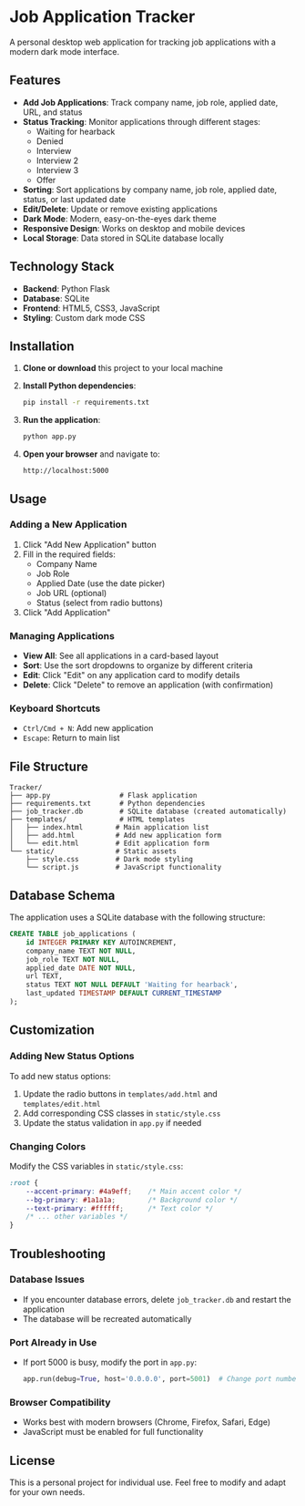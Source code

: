 # Job Application Tracker

A personal desktop web application for tracking job applications with a modern dark mode interface.

## Features

- **Add Job Applications**: Track company name, job role, applied date, URL, and status
- **Status Tracking**: Monitor applications through different stages:
  - Waiting for hearback
  - Denied
  - Interview
  - Interview 2
  - Interview 3
  - Offer
- **Sorting**: Sort applications by company name, job role, applied date, status, or last updated date
- **Edit/Delete**: Update or remove existing applications
- **Dark Mode**: Modern, easy-on-the-eyes dark theme
- **Responsive Design**: Works on desktop and mobile devices
- **Local Storage**: Data stored in SQLite database locally

## Technology Stack

- **Backend**: Python Flask
- **Database**: SQLite
- **Frontend**: HTML5, CSS3, JavaScript
- **Styling**: Custom dark mode CSS

## Installation

1. **Clone or download** this project to your local machine

2. **Install Python dependencies**:
   ```bash
   pip install -r requirements.txt
   ```

3. **Run the application**:
   ```bash
   python app.py
   ```

4. **Open your browser** and navigate to:
   ```
   http://localhost:5000
   ```

## Usage

### Adding a New Application
1. Click "Add New Application" button
2. Fill in the required fields:
   - Company Name
   - Job Role
   - Applied Date (use the date picker)
   - Job URL (optional)
   - Status (select from radio buttons)
3. Click "Add Application"

### Managing Applications
- **View All**: See all applications in a card-based layout
- **Sort**: Use the sort dropdowns to organize by different criteria
- **Edit**: Click "Edit" on any application card to modify details
- **Delete**: Click "Delete" to remove an application (with confirmation)

### Keyboard Shortcuts
- `Ctrl/Cmd + N`: Add new application
- `Escape`: Return to main list

## File Structure

```
Tracker/
├── app.py                 # Flask application
├── requirements.txt       # Python dependencies
├── job_tracker.db         # SQLite database (created automatically)
├── templates/             # HTML templates
│   ├── index.html        # Main application list
│   ├── add.html          # Add new application form
│   └── edit.html         # Edit application form
└── static/               # Static assets
    ├── style.css         # Dark mode styling
    └── script.js         # JavaScript functionality
```

## Database Schema

The application uses a SQLite database with the following structure:

```sql
CREATE TABLE job_applications (
    id INTEGER PRIMARY KEY AUTOINCREMENT,
    company_name TEXT NOT NULL,
    job_role TEXT NOT NULL,
    applied_date DATE NOT NULL,
    url TEXT,
    status TEXT NOT NULL DEFAULT 'Waiting for hearback',
    last_updated TIMESTAMP DEFAULT CURRENT_TIMESTAMP
);
```

## Customization

### Adding New Status Options
To add new status options:
1. Update the radio buttons in `templates/add.html` and `templates/edit.html`
2. Add corresponding CSS classes in `static/style.css`
3. Update the status validation in `app.py` if needed

### Changing Colors
Modify the CSS variables in `static/style.css`:
```css
:root {
    --accent-primary: #4a9eff;    /* Main accent color */
    --bg-primary: #1a1a1a;        /* Background color */
    --text-primary: #ffffff;      /* Text color */
    /* ... other variables */
}
```

## Troubleshooting

### Database Issues
- If you encounter database errors, delete `job_tracker.db` and restart the application
- The database will be recreated automatically

### Port Already in Use
- If port 5000 is busy, modify the port in `app.py`:
  ```python
  app.run(debug=True, host='0.0.0.0', port=5001)  # Change port number
  ```

### Browser Compatibility
- Works best with modern browsers (Chrome, Firefox, Safari, Edge)
- JavaScript must be enabled for full functionality

## License

This is a personal project for individual use. Feel free to modify and adapt for your own needs.

